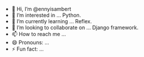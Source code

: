 - 👋 Hi, I’m @ennyisambert
- 👀 I’m interested in ... Python.
- 🌱 I’m currently learning ... Reflex.
- 💞️ I’m looking to collaborate on ... Django framework.
- 📫 How to reach me ...
- 😄 Pronouns: ...
- ⚡ Fun fact: ...

<!---
ennyisambert/ennyisambert is a ✨ special ✨ repository because its `README.md` (this file) appears on your GitHub profile.
You can click the Preview link to take a look at your changes.
--->
